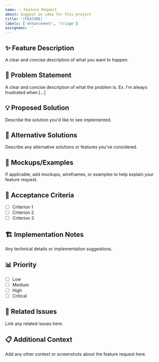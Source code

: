 ```yaml
---
name: ✨ Feature Request
about: Suggest an idea for this project
title: '[FEATURE] '
labels: ['enhancement', 'triage']
assignees: ''
---
```


## ✨ Feature Description
A clear and concise description of what you want to happen.

## 🎯 Problem Statement
A clear and concise description of what the problem is. 
Ex. I'm always frustrated when [...]

## 💡 Proposed Solution
Describe the solution you'd like to see implemented.

## 🔄 Alternative Solutions
Describe any alternative solutions or features you've considered.

## 🎨 Mockups/Examples
If applicable, add mockups, wireframes, or examples to help explain your feature request.

## 🧪 Acceptance Criteria
- [ ] Criterion 1
- [ ] Criterion 2
- [ ] Criterion 3

## 🏗️ Implementation Notes
Any technical details or implementation suggestions.

## 📊 Priority
- [ ] Low
- [ ] Medium  
- [ ] High
- [ ] Critical

## 🔗 Related Issues
Link any related issues here.

## 📋 Additional Context
Add any other context or screenshots about the feature request here.